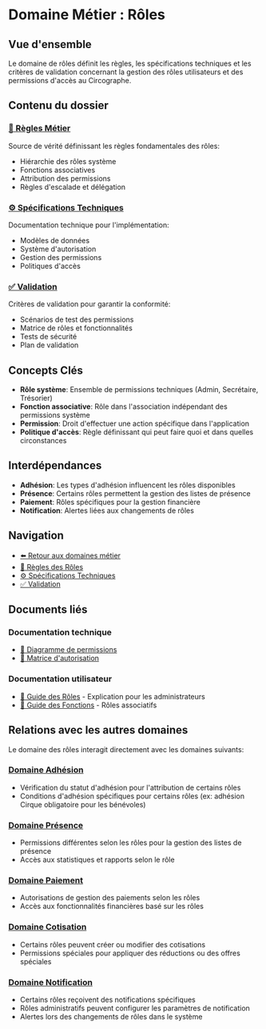 # Domaine Métier : Rôles

## Vue d'ensemble

Le domaine de rôles définit les règles, les spécifications techniques et les critères de validation concernant la gestion des rôles utilisateurs et des permissions d'accès au Circographe.

## Contenu du dossier

### [📜 Règles Métier](regles.md)
Source de vérité définissant les règles fondamentales des rôles:
- Hiérarchie des rôles système
- Fonctions associatives
- Attribution des permissions
- Règles d'escalade et délégation

### [⚙️ Spécifications Techniques](specs.md)
Documentation technique pour l'implémentation:
- Modèles de données
- Système d'autorisation
- Gestion des permissions
- Politiques d'accès

### [✅ Validation](validation.md)
Critères de validation pour garantir la conformité:
- Scénarios de test des permissions
- Matrice de rôles et fonctionnalités
- Tests de sécurité
- Plan de validation

## Concepts Clés

- **Rôle système**: Ensemble de permissions techniques (Admin, Secrétaire, Trésorier)
- **Fonction associative**: Rôle dans l'association indépendant des permissions système
- **Permission**: Droit d'effectuer une action spécifique dans l'application
- **Politique d'accès**: Règle définissant qui peut faire quoi et dans quelles circonstances

## Interdépendances

- **Adhésion**: Les types d'adhésion influencent les rôles disponibles
- **Présence**: Certains rôles permettent la gestion des listes de présence
- **Paiement**: Rôles spécifiques pour la gestion financière
- **Notification**: Alertes liées aux changements de rôles

## Navigation

- [⬅️ Retour aux domaines métier](/requirements/1_métier/)
- [📜 Règles des Rôles](regles.md)
- [⚙️ Spécifications Techniques](specs.md)
- [✅ Validation](validation.md)

## Documents liés

### Documentation technique
- [📝 Diagramme de permissions](/docs/architecture/diagrams/roles_permissions.md)
- [📝 Matrice d'autorisation](/docs/architecture/matrices/authorization_matrix.md)

### Documentation utilisateur
- [📘 Guide des Rôles](/docs/business/regles/roles_systeme.md) - Explication pour les administrateurs
- [📗 Guide des Fonctions](/docs/utilisateur/guides/fonctions_association.md) - Rôles associatifs

## Relations avec les autres domaines

Le domaine des rôles interagit directement avec les domaines suivants:

### [Domaine Adhésion](../adhesion/index.md)
- Vérification du statut d'adhésion pour l'attribution de certains rôles
- Conditions d'adhésion spécifiques pour certains rôles (ex: adhésion Cirque obligatoire pour les bénévoles)

### [Domaine Présence](../presence/index.md)
- Permissions différentes selon les rôles pour la gestion des listes de présence
- Accès aux statistiques et rapports selon le rôle

### [Domaine Paiement](../paiement/index.md)
- Autorisations de gestion des paiements selon les rôles
- Accès aux fonctionnalités financières basé sur les rôles

### [Domaine Cotisation](../cotisation/index.md)
- Certains rôles peuvent créer ou modifier des cotisations
- Permissions spéciales pour appliquer des réductions ou des offres spéciales

### [Domaine Notification](../notification/index.md)
- Certains rôles reçoivent des notifications spécifiques
- Rôles administratifs peuvent configurer les paramètres de notification
- Alertes lors des changements de rôles dans le système 